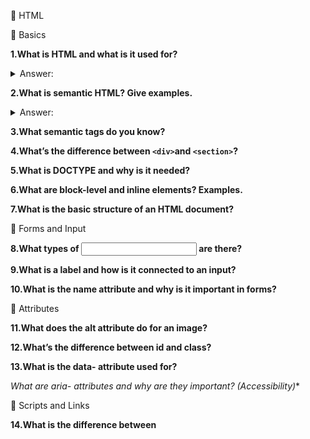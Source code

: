 🔷 HTML

📌 Basics

**1.What is HTML and what is it used for?**

<details>
  <summary>Answer:</summary>
  
&nbsp;&nbsp;&nbsp;&nbsp;HTML stands for HyperText Markup Language. It is the standard language used to create and structure content on the web.

&nbsp;&nbsp;&nbsp;&nbsp;HTML is used to:

&nbsp;&nbsp;&nbsp;&nbsp;Structure content on a webpage — like paragraphs, headings, images, lists, tables, forms, and links.

&nbsp;&nbsp;&nbsp;&nbsp;Define the meaning of elements — for example:

&nbsp;&nbsp;&nbsp;&nbsp;`<h1>` to `<h6>`: headings

&nbsp;&nbsp;&nbsp;&nbsp;`<p>`: paragraph

&nbsp;&nbsp;&nbsp;&nbsp;`<img>`: image

&nbsp;&nbsp;&nbsp;&nbsp;`<a>`: hyperlink

&nbsp;&nbsp;&nbsp;&nbsp;Embed media like images, videos, and audio.

&nbsp;&nbsp;&nbsp;&nbsp;Create interactive forms for user input.

&nbsp;&nbsp;&nbsp;&nbsp;Provide semantic meaning for search engines and assistive technologies (e.g., screen readers).

&nbsp;&nbsp;&nbsp;&nbsp;HTML is not a programming language.

&nbsp;&nbsp;&nbsp;&nbsp;It's a markup language that tells browsers how to display content.
  
</details> 
   



**2.What is semantic HTML? Give examples.**

<details>
  <summary>Answer:</summary>

&nbsp;&nbsp;&nbsp;&nbsp;Semantic HTML uses tags that describe the purpose of the content inside them, rather than just how it looks.

&nbsp;&nbsp;&nbsp;&nbsp;For example: `<article>`, `<footer>`, `<header>` — these elements tell you what the content is, not just how to display it.

&nbsp;&nbsp;&nbsp;&nbsp;Why use Semantic HTML?

&nbsp;&nbsp;&nbsp;&nbsp;✅ Better for accessibility (screen readers understand content better).

&nbsp;&nbsp;&nbsp;&nbsp;✅ Helps with SEO (search engines understand page structure).

&nbsp;&nbsp;&nbsp;&nbsp;✅ Makes your code more readable and organized.

&nbsp;&nbsp;&nbsp;&nbsp;🧱 Examples of Semantic Tags:

Tag	Meaning / Use Case
```html

<header>	Top section of a page or section (logo, nav, intro)
<nav>	     Navigation links
<main>	   Main content of the page
<section>	A distinct section of content
<article>	 A self-contained piece of content (e.g., blog post)
<aside>	 Side content (ads, tips, related links)
<footer>	Footer (copyright, links, contact info)
<figure>  Media content with a caption
<figcaption>	 Caption for a figure
<mark>	Highlighted or important text
<time>	Machine-readable time/date

```
  
🧾 Semantic HTML Example:

  
```html
<article>
  <header>
    <h1>What is Semantic HTML?</h1>
    <p><time datetime="2025-08-06">August 6, 2025</time> by Jane Doe</p>
  </header>

  <section>
    <h2>Definition</h2>
    <p>Semantic HTML tags describe the meaning of the content...</p>
  </section>

  <aside>
    <p>Did you know? Semantic tags improve accessibility.</p>
  </aside>

  <footer>
    <p>Published by WebDev Academy</p>
  </footer>
</article>
```

❌ Non-semantic alternative:

```html
<div class="header">...</div>
   <div class="nav">...</div>
   <div class="content">...</div>
```
</details>

**3.What semantic tags do you know?**

**4.What’s the difference between `<div>`and `<section>`?**

**5.What is DOCTYPE and why is it needed?**

**6.What are block-level and inline elements? Examples.**

**7.What is the basic structure of an HTML document?**

📌 Forms and Input

**8.What types of <input> are there?**

**9.What is a label and how is it connected to an input?**

**10.What is the name attribute and why is it important in forms?**

📌 Attributes

**11.What does the alt attribute do for an image?**

**12.What’s the difference between id and class?**

**13.What is the data- attribute used for?**

**What are aria-* attributes and why are they important? (Accessibility)**

📌 Scripts and Links

**14.What is the difference between <script>, <noscript>, defer, and async?**

**15.What does rel="noopener noreferrer" do in links?**
